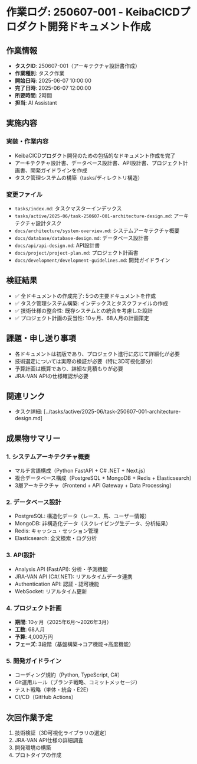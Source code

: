 # 作業ログ: 250607-001 - KeibaCICDプロダクト開発ドキュメント作成

## 作業情報
- **タスクID**: 250607-001（アーキテクチャ設計書作成）
- **作業種別**: タスク作業
- **開始日時**: 2025-06-07 10:00:00
- **完了日時**: 2025-06-07 12:00:00
- **所要時間**: 2時間
- **担当**: AI Assistant

## 実施内容
### 実装・作業内容
- KeibaCICDプロダクト開発のための包括的なドキュメント作成を完了
- アーキテクチャ設計書、データベース設計書、API設計書、プロジェクト計画書、開発ガイドラインを作成
- タスク管理システムの構築（tasks/ディレクトリ構造）

### 変更ファイル
- `tasks/index.md`: タスクマスターインデックス
- `tasks/active/2025-06/task-250607-001-architecture-design.md`: アーキテクチャ設計タスク
- `docs/architecture/system-overview.md`: システムアーキテクチャ概要
- `docs/database/database-design.md`: データベース設計書
- `docs/api/api-design.md`: API設計書
- `docs/project/project-plan.md`: プロジェクト計画書
- `docs/development/development-guidelines.md`: 開発ガイドライン

## 検証結果
- ✅ 全ドキュメントの作成完了: 5つの主要ドキュメントを作成
- ✅ タスク管理システム構築: インデックスとタスクファイルの作成
- ✅ 技術仕様の整合性: 既存システムとの統合を考慮した設計
- ✅ プロジェクト計画の妥当性: 10ヶ月、68人月の計画策定

## 課題・申し送り事項
- 各ドキュメントは初版であり、プロジェクト進行に応じて詳細化が必要
- 技術選定については実際の検証が必要（特に3D可視化部分）
- 予算計画は概算であり、詳細な見積もりが必要
- JRA-VAN APIの仕様確認が必要

## 関連リンク
- タスク詳細: [../tasks/active/2025-06/task-250607-001-architecture-design.md]

## 成果物サマリー

### 1. システムアーキテクチャ概要
- マルチ言語構成（Python FastAPI + C# .NET + Next.js）
- 複合データベース構成（PostgreSQL + MongoDB + Redis + Elasticsearch）
- 3層アーキテクチャ（Frontend + API Gateway + Data Processing）

### 2. データベース設計
- PostgreSQL: 構造化データ（レース、馬、ユーザー情報）
- MongoDB: 非構造化データ（スクレイピング生データ、分析結果）
- Redis: キャッシュ・セッション管理
- Elasticsearch: 全文検索・ログ分析

### 3. API設計
- Analysis API (FastAPI): 分析・予測機能
- JRA-VAN API (C#/.NET): リアルタイムデータ連携
- Authentication API: 認証・認可機能
- WebSocket: リアルタイム更新

### 4. プロジェクト計画
- **期間**: 10ヶ月（2025年6月〜2026年3月）
- **工数**: 68人月
- **予算**: 4,000万円
- **フェーズ**: 3段階（基盤構築→コア機能→高度機能）

### 5. 開発ガイドライン
- コーディング規約（Python, TypeScript, C#）
- Git運用ルール（ブランチ戦略、コミットメッセージ）
- テスト戦略（単体・統合・E2E）
- CI/CD（GitHub Actions）

## 次回作業予定
1. 技術検証（3D可視化ライブラリの選定）
2. JRA-VAN API仕様の詳細調査
3. 開発環境の構築
4. プロトタイプの作成 